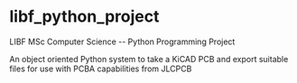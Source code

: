 # libf_python_project
LIBF MSc Computer Science -- Python Programming Project

An object oriented Python system to take a KiCAD PCB and export
suitable files for use with PCBA capabilities from JLCPCB
